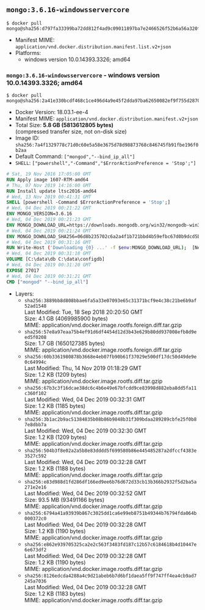 ## `mongo:3.6.16-windowsservercore`

```console
$ docker pull mongo@sha256:d797fa33399ba72dd812f4ad9c09011897ba7e2466526f52b6a56a320f52147e
```

-	Manifest MIME: `application/vnd.docker.distribution.manifest.list.v2+json`
-	Platforms:
	-	windows version 10.0.14393.3326; amd64

### `mongo:3.6.16-windowsservercore` - windows version 10.0.14393.3326; amd64

```console
$ docker pull mongo@sha256:2a41e330bcdf468c1ce496d4a9e45f2dda97ba62650082ef9f755d2870cb98e3
```

-	Docker Version: 18.03.1-ee-4
-	Manifest MIME: `application/vnd.docker.distribution.manifest.v2+json`
-	Total Size: **5.8 GB (5813612805 bytes)**  
	(compressed transfer size, not on-disk size)
-	Image ID: `sha256:7a4f1329778c71d0c60e5a58e3675d78d98873768c846745fb91fbe196f0b2aa`
-	Default Command: `["mongod","--bind_ip_all"]`
-	`SHELL`: `["powershell","-Command","$ErrorActionPreference = 'Stop';"]`

```dockerfile
# Sat, 19 Nov 2016 17:05:00 GMT
RUN Apply image 1607-RTM-amd64
# Thu, 07 Nov 2019 14:16:00 GMT
RUN Install update ltsc2016-amd64
# Wed, 13 Nov 2019 00:41:31 GMT
SHELL [powershell -Command $ErrorActionPreference = 'Stop';]
# Wed, 04 Dec 2019 00:21:22 GMT
ENV MONGO_VERSION=3.6.16
# Wed, 04 Dec 2019 00:21:23 GMT
ENV MONGO_DOWNLOAD_URL=https://downloads.mongodb.org/win32/mongodb-win32-x86_64-2008plus-ssl-3.6.16-signed.msi
# Wed, 04 Dec 2019 00:21:24 GMT
ENV MONGO_DOWNLOAD_SHA256=06d8b235702c6a2a4f1b721bbd4b59efbc67d0b9dcd5b4d31984c75946837a2e
# Wed, 04 Dec 2019 00:31:16 GMT
RUN Write-Host ('Downloading {0} ...' -f $env:MONGO_DOWNLOAD_URL); 	[Net.ServicePointManager]::SecurityProtocol = [Net.SecurityProtocolType]::Tls12; 	(New-Object System.Net.WebClient).DownloadFile($env:MONGO_DOWNLOAD_URL, 'mongo.msi'); 		Write-Host ('Verifying sha256 ({0}) ...' -f $env:MONGO_DOWNLOAD_SHA256); 	if ((Get-FileHash mongo.msi -Algorithm sha256).Hash -ne $env:MONGO_DOWNLOAD_SHA256) { 		Write-Host 'FAILED!'; 		exit 1; 	}; 		Write-Host 'Installing ...'; 	Start-Process msiexec -Wait 		-ArgumentList @( 			'/i', 			'mongo.msi', 			'/quiet', 			'/qn', 			'INSTALLLOCATION=C:\mongodb', 			'ADDLOCAL=all' 		); 	$env:PATH = 'C:\mongodb\bin;' + $env:PATH; 	[Environment]::SetEnvironmentVariable('PATH', $env:PATH, [EnvironmentVariableTarget]::Machine); 		Write-Host 'Verifying install ...'; 	Write-Host '  mongo --version'; mongo --version; 	Write-Host '  mongod --version'; mongod --version; 		Write-Host 'Removing ...'; 	Remove-Item C:\mongodb\bin\*.pdb -Force; 	Remove-Item C:\windows\installer\*.msi -Force; 	Remove-Item mongo.msi -Force; 		Write-Host 'Complete.';
# Wed, 04 Dec 2019 00:31:18 GMT
VOLUME [C:\data\db C:\data\configdb]
# Wed, 04 Dec 2019 00:31:20 GMT
EXPOSE 27017
# Wed, 04 Dec 2019 00:31:21 GMT
CMD ["mongod" "--bind_ip_all"]
```

-	Layers:
	-	`sha256:3889bb8d808bbae6fa5a33e07093e65c31371bcf9e4c38c21be6b9af52ad1548`  
		Last Modified: Tue, 18 Sep 2018 20:20:50 GMT  
		Size: 4.1 GB (4069985900 bytes)  
		MIME: application/vnd.docker.image.rootfs.foreign.diff.tar.gzip
	-	`sha256:57e8a97eaa75b4ef91d6df4454d12d3b43e629b80dd937008efb8d9eed5f0208`  
		Size: 1.7 GB (1650127385 bytes)  
		MIME: application/vnd.docker.image.rootfs.foreign.diff.tar.gzip
	-	`sha256:60b3361980878b3668e4eb07fb90b61f37029e500df17dc50d49de9e0c64994c`  
		Last Modified: Thu, 14 Nov 2019 01:18:29 GMT  
		Size: 1.2 KB (1209 bytes)  
		MIME: application/vnd.docker.image.rootfs.diff.tar.gzip
	-	`sha256:67b3c3f16dcae38dc6c4b6e49e67bfcdd9ce83998d882eba8dd5fa11c360f102`  
		Last Modified: Wed, 04 Dec 2019 00:32:31 GMT  
		Size: 1.2 KB (1185 bytes)  
		MIME: application/vnd.docker.image.rootfs.diff.tar.gzip
	-	`sha256:3b1ac2b9ac51384835b08b86b9848b31f309bdaa289289cbfe25f0b87e8dbb7a`  
		Last Modified: Wed, 04 Dec 2019 00:32:30 GMT  
		Size: 1.2 KB (1209 bytes)  
		MIME: application/vnd.docker.image.rootfs.diff.tar.gzip
	-	`sha256:504b3f8e02a2a5b8e83dddd5f699580b86e445485287a2dfccf4383e3527c592`  
		Last Modified: Wed, 04 Dec 2019 00:32:28 GMT  
		Size: 1.2 KB (1188 bytes)  
		MIME: application/vnd.docker.image.rootfs.diff.tar.gzip
	-	`sha256:e83d988d1fd286df166ed9ee6b76d672d33cb13b366b2932f5d2ba5a271e2e16`  
		Last Modified: Wed, 04 Dec 2019 00:32:52 GMT  
		Size: 93.5 MB (93491166 bytes)  
		MIME: application/vnd.docker.image.rootfs.diff.tar.gzip
	-	`sha256:6794a41a93939b867c3025dd1ca6e99eb8751b49344b76794fda064b000372c0`  
		Last Modified: Wed, 04 Dec 2019 00:32:28 GMT  
		Size: 1.2 KB (1190 bytes)  
		MIME: application/vnd.docker.image.rootfs.diff.tar.gzip
	-	`sha256:e862e939705325ca2e2c563f3483fd187c12b57c6184618b4d10447e6e673df2`  
		Last Modified: Wed, 04 Dec 2019 00:32:28 GMT  
		Size: 1.2 KB (1190 bytes)  
		MIME: application/vnd.docker.image.rootfs.diff.tar.gzip
	-	`sha256:8126edcda4288a4c9d21abeb6b7d6bf1daea5ff9f747ff4ea4cb9ad7245a7036`  
		Last Modified: Wed, 04 Dec 2019 00:32:28 GMT  
		Size: 1.2 KB (1183 bytes)  
		MIME: application/vnd.docker.image.rootfs.diff.tar.gzip
